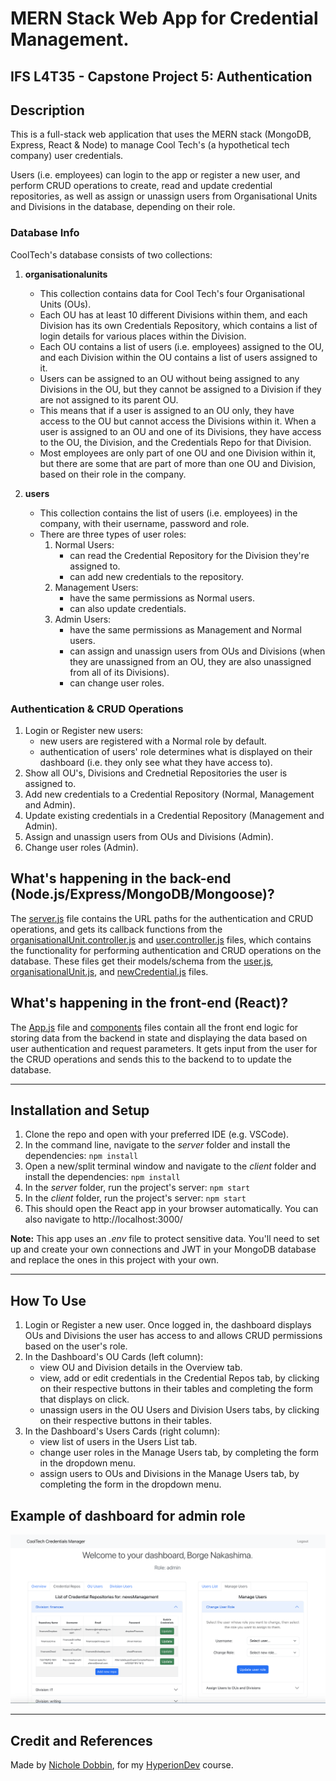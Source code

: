 # **MERN Stack Web App for Credential Management.**

## **IFS L4T35 - Capstone Project 5: Authentication**

## **Description**
This is a full-stack web application that uses the MERN stack (MongoDB, Express, React & Node) to manage Cool Tech's (a hypothetical tech company) user credentials. 

Users (i.e. employees) can login to the app or register a new user, and perform CRUD operations to create, read and update credential repositories, as well as assign or unassign users from Organisational Units and Divisions in the database, depending on their role.

### **Database Info** ###
CoolTech's database consists of two collections: 
1. **organisationalunits**
    * This collection contains data for Cool Tech's four Organisational Units (OUs). 
    * Each OU has at least 10 different Divisions within them, and each Division has its own Credentials Repository, which contains a list of login details for various places within the Division.
    * Each OU contains a list of users (i.e. employees) assigned to the OU, and each Division within the OU contains a list of users assigned to it.
    * Users can be assigned to an OU without being assigned to any Divisions in the OU, but they cannot be assigned to a Division if they are not assigned to its parent OU. 
    * This means that if a user is assigned to an OU only, they have access to the OU but cannot access the Divisions within it. When a user is assigned to an OU and one of its Divisions, they have access to the OU, the Division, and the Credentials Repo for that Division.
    * Most employees are only part of one OU and one Division within it, but there are some that are part of more than one OU and Division, based on their role in the company. 

2. **users**
    * This collection contains the list of users (i.e. employees) in the company, with their username, password and role.
    * There are three types of user roles:
        1. Normal Users: 
            - can read the Credential Repository for the Division they're assigned to.
            - can add new credentials to the repository.
        2. Management Users: 
            - have the same permissions as Normal users.
            - can also update credentials.
        3. Admin Users: 
            - have the same permissions as Management and Normal users.
            - can assign and unassign users from OUs and Divisions (when they are unassigned from an OU, they are also unassigned from all of its Divisions).
            - can change user roles.

### **Authentication & CRUD Operations** ###
1. Login or Register new users:
    - new users are registered with a Normal role by default.
    - authentication of users' role determines what is displayed on their dashboard (i.e. they only see what they have access to).
2. Show all OU's, Divisions and Crednetial Repositories the user is assigned to.
3. Add new credentials to a Credential Repository (Normal, Management and Admin).
4. Update existing credentials in a Credential Repository (Management and Admin).
5. Assign and unassign users from OUs and Divisions (Admin).
6. Change user roles  (Admin).

## What's happening in the back-end (Node.js/Express/MongoDB/Mongoose)?
The [server.js](/server/server.js) file contains the URL paths for the authentication and CRUD operations, and gets its callback functions from the [organisationalUnit.controller.js](/server/controllers/organisationalUnit.controller.js) and [user.controller.js](/server/controllers/user.controller.js) files, which contains the functionality for performing authentication and CRUD operations on the database. These files get their models/schema from the [user.js](/server/models/user.js), [organisationalUnit.js](/server/models/organisationalUnit.js), and [newCredential.js](/server/models/newCredential.js) files.

## What's happening in the front-end (React)?
The [App.js](/server/client/src/App.js) file and [components](/server/client/src/components/) files contain all the front end logic for storing data from the backend in state and displaying the data based on user authentication and request parameters. It gets input from the user for the CRUD operations and sends this to the backend to to update the database.

<hr>

## **Installation and Setup**
1. Clone the repo and open with your preferred IDE (e.g. VSCode).
2. In the command line, navigate to the *server* folder and install the dependencies: `npm install`
3. Open a new/split terminal window and navigate to the *client* folder and install the dependencies: `npm install`
4. In the *server* folder, run the project's server: `npm start`
5. In the *client* folder, run the project's server: `npm start`
6. This should open the React app in your browser automatically. You can also navigate to http://localhost:3000/

**Note:**
This app uses an *.env* file to protect sensitive data. You'll need to set up and create your own connections and JWT in your MongoDB database and replace the ones in this project with your own.
<hr>

## **How To Use**
1. Login or Register a new user. Once logged in, the dashboard displays OUs and Divisions the user has access to and allows CRUD permissions based on the user's role. 
2. In the Dashboard's OU Cards (left column):
    - view OU and Division details in the Overview tab.
    - view, add or edit credentials in the Credential Repos tab, by clicking on their respective buttons in their tables and completing the form that displays on click.
    - unassign users in the OU Users and Division Users tabs, by clicking on their respective buttons in their tables.
3. In the Dashboard's Users Cards (right column):
    - view list of users in the Users List tab.
    - change user roles in the Manage Users tab, by completing the form in the dropdown menu.
    - assign users to OUs and Divisions in the Manage Users tab, by completing the form in the dropdown menu.


## **Example of dashboard for admin role**
![Admin role's dashboard](markdown/MERN%20Stack%20Web%20App%20for%20Credential%20Management.png)

<hr>

## **Credit and References**
Made by [Nichole Dobbin](https://github.com/nicholedobbin), for my [HyperionDev](https://www.hyperiondev.com/) course.